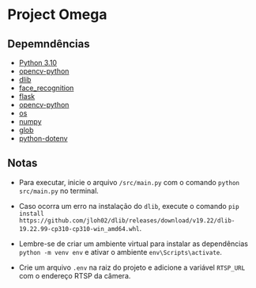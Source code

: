# Project Omega

## Depemndências

- [Python 3.10](https://www.python.org/downloads/release/python-3110/)
- [opencv-python](https://pypi.org/project/opencv-python/)
- [dlib](https://pypi.org/project/dlib/)
- [face_recognition](https://pypi.org/project/face_recognition/)
- [flask](https://pypi.org/project/Flask/)
- [opencv-python](https://pypi.org/project/opencv-python/)
- [os](https://docs.python.org/3/library/os.html)
- [numpy](https://pypi.org/project/numpy/)
- [glob](https://docs.python.org/3/library/glob.html)
- [python-dotenv](https://pypi.org/project/python-dotenv/)

## Notas

- Para executar, inicie o arquivo `/src/main.py` com o comando `python src/main.py` no terminal.

- Caso ocorra um erro na instalação do `dlib`, execute o comando `pip install https://github.com/jloh02/dlib/releases/download/v19.22/dlib-19.22.99-cp310-cp310-win_amd64.whl`.

- Lembre-se de criar um ambiente virtual para instalar as dependências `python -m venv env` e ativar o ambiente `env\Scripts\activate`.

- Crie um arquivo `.env` na raiz do projeto e adicione a variável `RTSP_URL` com o endereço RTSP da câmera.
